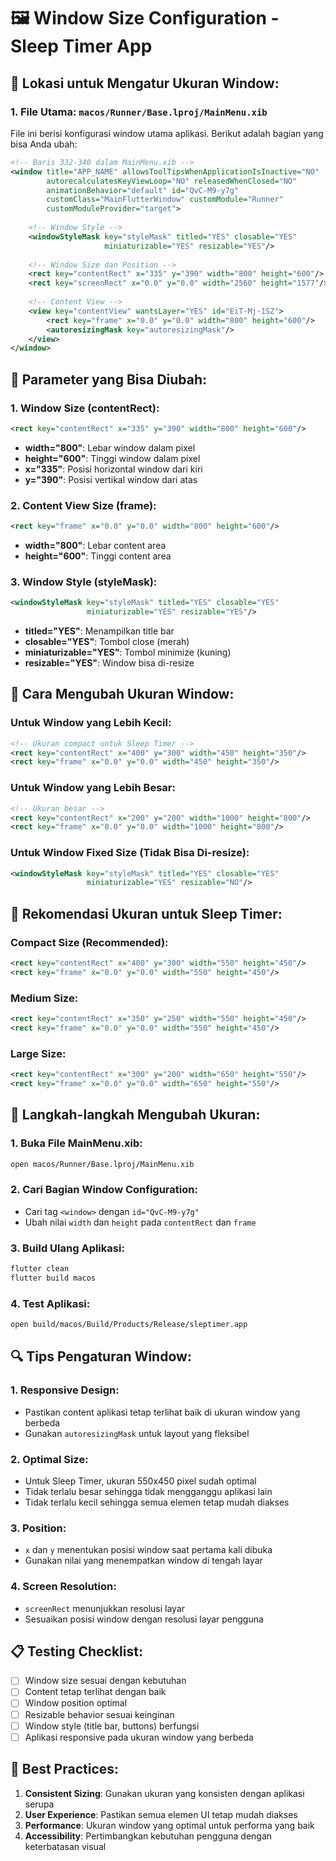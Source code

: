# 🖼️ Window Size Configuration - Sleep Timer App

## 📍 **Lokasi untuk Mengatur Ukuran Window:**

### **1. File Utama: `macos/Runner/Base.lproj/MainMenu.xib`**

File ini berisi konfigurasi window utama aplikasi. Berikut adalah bagian yang bisa Anda ubah:

```xml
<!-- Baris 332-340 dalam MainMenu.xib -->
<window title="APP_NAME" allowsToolTipsWhenApplicationIsInactive="NO" 
        autorecalculatesKeyViewLoop="NO" releasedWhenClosed="NO" 
        animationBehavior="default" id="QvC-M9-y7g" 
        customClass="MainFlutterWindow" customModule="Runner" 
        customModuleProvider="target">
    
    <!-- Window Style -->
    <windowStyleMask key="styleMask" titled="YES" closable="YES" 
                     miniaturizable="YES" resizable="YES"/>
    
    <!-- Window Size dan Position -->
    <rect key="contentRect" x="335" y="390" width="800" height="600"/>
    <rect key="screenRect" x="0.0" y="0.0" width="2560" height="1577"/>
    
    <!-- Content View -->
    <view key="contentView" wantsLayer="YES" id="EiT-Mj-1SZ">
        <rect key="frame" x="0.0" y="0.0" width="800" height="600"/>
        <autoresizingMask key="autoresizingMask"/>
    </view>
</window>
```

## 🎯 **Parameter yang Bisa Diubah:**

### **1. Window Size (contentRect):**
```xml
<rect key="contentRect" x="335" y="390" width="800" height="600"/>
```
- **width="800"**: Lebar window dalam pixel
- **height="600"**: Tinggi window dalam pixel
- **x="335"**: Posisi horizontal window dari kiri
- **y="390"**: Posisi vertikal window dari atas

### **2. Content View Size (frame):**
```xml
<rect key="frame" x="0.0" y="0.0" width="800" height="600"/>
```
- **width="800"**: Lebar content area
- **height="600"**: Tinggi content area

### **3. Window Style (styleMask):**
```xml
<windowStyleMask key="styleMask" titled="YES" closable="YES" 
                 miniaturizable="YES" resizable="YES"/>
```
- **titled="YES"**: Menampilkan title bar
- **closable="YES"**: Tombol close (merah)
- **miniaturizable="YES"**: Tombol minimize (kuning)
- **resizable="YES"**: Window bisa di-resize

## 🔧 **Cara Mengubah Ukuran Window:**

### **Untuk Window yang Lebih Kecil:**
```xml
<!-- Ukuran compact untuk Sleep Timer -->
<rect key="contentRect" x="400" y="300" width="450" height="350"/>
<rect key="frame" x="0.0" y="0.0" width="450" height="350"/>
```

### **Untuk Window yang Lebih Besar:**
```xml
<!-- Ukuran besar -->
<rect key="contentRect" x="200" y="200" width="1000" height="800"/>
<rect key="frame" x="0.0" y="0.0" width="1000" height="800"/>
```

### **Untuk Window Fixed Size (Tidak Bisa Di-resize):**
```xml
<windowStyleMask key="styleMask" titled="YES" closable="YES" 
                 miniaturizable="YES" resizable="NO"/>
```

## 📱 **Rekomendasi Ukuran untuk Sleep Timer:**

### **Compact Size (Recommended):**
```xml
<rect key="contentRect" x="400" y="300" width="550" height="450"/>
<rect key="frame" x="0.0" y="0.0" width="550" height="450"/>
```

### **Medium Size:**
```xml
<rect key="contentRect" x="350" y="250" width="550" height="450"/>
<rect key="frame" x="0.0" y="0.0" width="550" height="450"/>
```

### **Large Size:**
```xml
<rect key="contentRect" x="300" y="200" width="650" height="550"/>
<rect key="frame" x="0.0" y="0.0" width="650" height="550"/>
```

## 🎯 **Langkah-langkah Mengubah Ukuran:**

### **1. Buka File MainMenu.xib:**
```bash
open macos/Runner/Base.lproj/MainMenu.xib
```

### **2. Cari Bagian Window Configuration:**
- Cari tag `<window>` dengan `id="QvC-M9-y7g"`
- Ubah nilai `width` dan `height` pada `contentRect` dan `frame`

### **3. Build Ulang Aplikasi:**
```bash
flutter clean
flutter build macos
```

### **4. Test Aplikasi:**
```bash
open build/macos/Build/Products/Release/sleptimer.app
```

## 🔍 **Tips Pengaturan Window:**

### **1. Responsive Design:**
- Pastikan content aplikasi tetap terlihat baik di ukuran window yang berbeda
- Gunakan `autoresizingMask` untuk layout yang fleksibel

### **2. Optimal Size:**
- Untuk Sleep Timer, ukuran 550x450 pixel sudah optimal
- Tidak terlalu besar sehingga tidak mengganggu aplikasi lain
- Tidak terlalu kecil sehingga semua elemen tetap mudah diakses

### **3. Position:**
- `x` dan `y` menentukan posisi window saat pertama kali dibuka
- Gunakan nilai yang menempatkan window di tengah layar

### **4. Screen Resolution:**
- `screenRect` menunjukkan resolusi layar
- Sesuaikan posisi window dengan resolusi layar pengguna

## 📋 **Testing Checklist:**

- [ ] Window size sesuai dengan kebutuhan
- [ ] Content tetap terlihat dengan baik
- [ ] Window position optimal
- [ ] Resizable behavior sesuai keinginan
- [ ] Window style (title bar, buttons) berfungsi
- [ ] Aplikasi responsive pada ukuran window yang berbeda

## 🎨 **Best Practices:**

1. **Consistent Sizing**: Gunakan ukuran yang konsisten dengan aplikasi serupa
2. **User Experience**: Pastikan semua elemen UI tetap mudah diakses
3. **Performance**: Ukuran window yang optimal untuk performa yang baik
4. **Accessibility**: Pertimbangkan kebutuhan pengguna dengan keterbatasan visual
